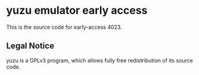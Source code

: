 yuzu emulator early access
=============

This is the source code for early-access 4023.

## Legal Notice

yuzu is a GPLv3 program, which allows fully free redistribution of its source code.